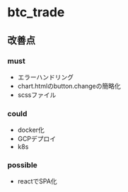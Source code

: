 # btc_trade
## 改善点
### must
- エラーハンドリング
- chart.htmlのbutton.changeの簡略化
- scssファイル

### could
- docker化 
- GCPデプロイ
- k8s

### possible
- reactでSPA化